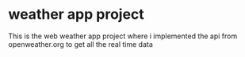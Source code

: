 # weather app project

This is the web weather app project where i implemented the api from openweather.org to get all the real time data 
